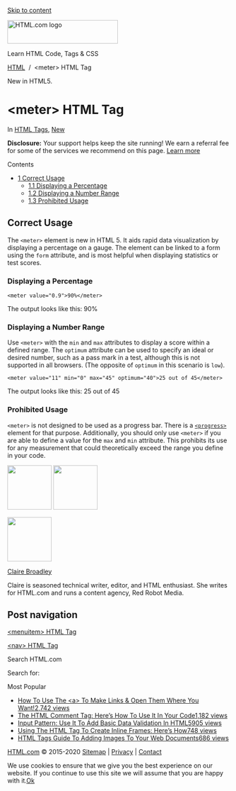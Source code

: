 <a href="#site-main" class="skip-link screen-reader-text">Skip to content</a>

<img src="https://html.com/wp-content/uploads/html-com-logo.png" alt="HTML.com logo" class="custom-logo sp-no-webp" srcset="
                    https://html.com/wp-content/uploads/html-com-logo.png
                  " width="250" height="53" />

[](https://html.com/)

Learn HTML Code, Tags & CSS

[HTML](https://html.com/)  /  &lt;meter&gt; HTML Tag

New in HTML5.

&lt;meter&gt; HTML Tag
======================

In <span class="post-meta-category">[HTML Tags](https://html.com/tags/), [New](https://html.com/new/)</span>

**Disclosure:** Your support helps keep the site running! We earn a referral fee for some of the services we recommend on this page. [Learn more](https://html.com/disclosure/)

<span class="underline"></span>

Contents

-   [<span class="toc_number toc_depth_1">1</span> Correct Usage](#Correct_Usage)
    -   [<span class="toc_number toc_depth_2">1.1</span> Displaying a Percentage](#Displaying_a_Percentage)
    -   [<span class="toc_number toc_depth_2">1.2</span> Displaying a Number Range](#Displaying_a_Number_Range)
    -   [<span class="toc_number toc_depth_2">1.3</span> Prohibited Usage](#Prohibited_Usage)

<span id="Correct_Usage">Correct Usage</span>
---------------------------------------------

The `<meter>` element is new in HTML 5. It aids rapid data visualization by displaying a percentage on a gauge. The element can be linked to a form using the `form` attribute, and is most helpful when displaying statistics or test scores.

### <span id="Displaying_a_Percentage">Displaying a Percentage</span>

    <meter value="0.9">90%</meter> 

The output looks like this: 90%

### <span id="Displaying_a_Number_Range">Displaying a Number Range</span>

Use `<meter>` with the `min` and `max` attributes to display a score within a defined range. The `optimum` attribute can be used to specify an ideal or desired number, such as a pass mark in a test, although this is not supported in all browsers. (The opposite of `optimum` in this scenario is `low`).

    <meter value="11" min="0" max="45" optimum="40">25 out of 45</meter> 

The output looks like this: 25 out of 45

### <span id="Prohibited_Usage">Prohibited Usage</span>

`<meter>` is not designed to be used as a progress bar. There is a [`<progress>`](https://html.com/tags/progress/) element for that purpose. Additionally, you should only use `<meter>` if you are able to define a value for the `max` and `min` attribute. This prohibits its use for any measurement that could theoretically exceed the range you define in your code.

<img src="http://html.com/wp-content/plugins/a3-lazy-load/assets/images/lazy_placeholder.gif" class="lazy lazy-hidden avatar avatar-100 photo" width="100" height="100" />

<img src="http://html.com/wp-content/plugins/a3-lazy-load/assets/images/lazy_placeholder.gif" class="lazy lazy-hidden avatar avatar-100 photo" width="100" height="100" />

<img src="https://secure.gravatar.com/avatar/19acdfaa8761aac8a56ea06794f3dc88?s=100&amp;d=mm&amp;r=g" class="avatar avatar-100 photo" srcset="
                                https://secure.gravatar.com/avatar/19acdfaa8761aac8a56ea06794f3dc88?s=200&amp;d=mm&amp;r=g 2x
                              " width="100" height="100" />

[Claire Broadley](https://html.com/author/claire/)

<span class="fn">Claire is seasoned technical writer, editor, and HTML enthusiast. She writes for HTML.com and runs a content agency, Red Robot Media.</span>

<span id="tho-end-content" style="display: block; visibility: hidden"></span>

Post navigation
---------------

[<span class="nav-link-label"><span class="genericon genericon-previous"></span></span>&lt;menuitem&gt; HTML Tag](https://html.com/tags/menuitem/)

[&lt;nav&gt; HTML Tag<span class="nav-link-label"><span class="genericon genericon-next"></span></span>](https://html.com/tags/nav/)

Search HTML.com

<span class="screen-reader-text">Search for:</span>

Most Popular

-   <a href="https://html.com/attributes/a-target/" class="popular_posts_bars_link">How To Use The &lt;a&gt; To Make Links &amp; Open Them Where You Want!</a><span class="popular_posts_bars_comment_count_hold"><a href="https://html.com/attributes/a-target/#comments" class="popular_posts_bars_comment_count">2,742 views</a><span class="popular_posts_bars_comment_count_triangle"></span></span>
-   <a href="https://html.com/tags/comment-tag/" class="popular_posts_bars_link">The HTML Comment Tag: Here’s How To Use It In Your Code</a><span class="popular_posts_bars_comment_count_hold"><a href="https://html.com/tags/comment-tag/#comments" class="popular_posts_bars_comment_count">1,182 views</a><span class="popular_posts_bars_comment_count_triangle"></span></span>
-   <a href="https://html.com/attributes/input-pattern/" class="popular_posts_bars_link">Input Pattern: Use It To Add Basic Data Validation In HTML5</a><span class="popular_posts_bars_comment_count_hold"><a href="https://html.com/attributes/input-pattern/#comments" class="popular_posts_bars_comment_count">905 views</a><span class="popular_posts_bars_comment_count_triangle"></span></span>
-   <a href="https://html.com/tags/iframe/" class="popular_posts_bars_link">Using The HTML Tag To Create Inline Frames: Here’s How</a><span class="popular_posts_bars_comment_count_hold"><a href="https://html.com/tags/iframe/#comments" class="popular_posts_bars_comment_count">748 views</a><span class="popular_posts_bars_comment_count_triangle"></span></span>
-   <a href="https://html.com/tags/img/" class="popular_posts_bars_link">HTML Tags Guide To Adding Images To Your Web Documents</a><span class="popular_posts_bars_comment_count_hold"><a href="https://html.com/tags/img/#comments" class="popular_posts_bars_comment_count">686 views</a><span class="popular_posts_bars_comment_count_triangle"></span></span>

[HTML.com](https://html.com/) © 2015-2020 [Sitemap](https://html.com/sitemap/) | [Privacy](https://html.com/privacy/) | [Contact](https://html.com/contact/)

<span id="cn-notice-text" class="cn-text-container">We use cookies to ensure that we give you the best experience on our website. If you continue to use this site we will assume that you are happy with it.</span><span id="cn-notice-buttons" class="cn-buttons-container"><a href="#" id="cn-accept-cookie" class="cn-set-cookie cn-button bootstrap button">Ok</a></span><a href="javascript:void(0);" id="cn-close-notice" class="cn-close-icon"></a>
